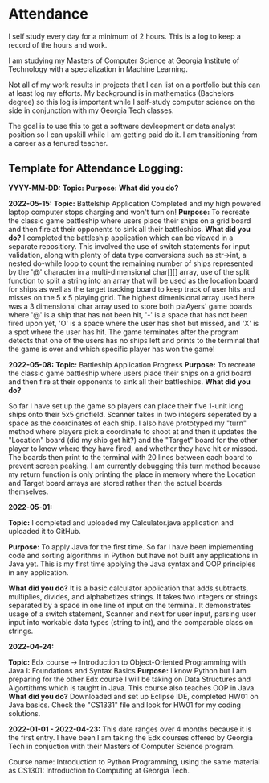 # Attendance
I self study every day for a minimum of 2 hours. This is a log to keep a record of the hours and work.

I am studying my Masters of Computer Science at Georgia Institute of Technology with a specialization in Machine Learning. 

Not all of my work results in projects that I can list on a portfolio but this can at least log my efforts. My background is in mathematics (Bachelors degree) so this log is important while I self-study computer science on the side in conjunction with my Georgia Tech classes.

The goal is to use this to get a software devleopment or data analyst position so I can upskill while I am getting paid do it. I am transitioning from a career as a tenured teacher.

## Template for Attendance Logging:

**YYYY-MM-DD:**
**Topic:** 
**Purpose:**
**What did you do?**

**2022-05-15:**
**Topic:**  Battelship Application Completed and my high powered laptop computer stops charging and won't turn on!
**Purpose:** To recreate the classic game battleship where users place their ships on a grid board and then fire at their opponents to sink all their battleships.
**What did you do?** 
I completed the battleship application which can be viewed in a separate repositiory. This involved the use of switch statements for input validation, along with plenty of data type conversions such as str->int, a nested do-while loop to count the remaining number of ships represented by the '@' character in a multi-dimensional char[][] array, use of the split function to split a string into an array that will be used as the location board for ships as well as the target tracking board to keep track of user hits and misses on the 5 x 5 playing grid. The highest dimenisional array used here was a 3 dimensional char array used to store both plaAyers' game boards where '@' is a ship that has not been hit, '-' is a space that has not been fired upon yet, 'O' is a space where the user has shot but missed, and 'X' is a spot where the user has hit. The game terminates after the program detects that one of the users has no ships left and prints to the terminal that the game is over and which specific player has won the game!

**2022-05-08:**
**Topic:** Battleship Application Progress
**Purpose:** 
To recreate the classic game battleship where users place their ships on a grid board and then fire at their opponents to sink all their battleships.
**What did you do?** 

So far I have set up the game so players can place their five 1-unit long ships onto their 5x5 gridfield. Scanner takes in two integers seperated by a space as the coordinates of each ship.
I also have prototyped my "turn" method where players pick a coordinate to shoot at and then it updates the "Location" board (did my ship get hit?) and the "Target" board for the other player to know 
where they have fired, and whether they have hit or missed. The boards then print to the terminal with 20 lines between each board to prevent screen peaking. 
I am currently debugging this turn method because my return function is only printing the place in memory where the Location and Target board arrays are stored rather than the actual boards themselves.


**2022-05-01:**

**Topic:** 
I completed and uploaded my Calculator.java application and uploaded it to GitHub. 

**Purpose:** 
To apply Java for the first time. So far I have been implementing code and sorting algorithms in Python but have not built any applications in Java yet.
This is my first time applying the Java syntax and OOP principles in any application.

**What did you do?**
It is a basic calculator application that adds,subtracts, 
multiplies, divides, and alphabetizes strings. It takes two integers or strings separated by a space in one line of input on the terminal. 
It demonstrates usage of a switch statement, Scanner and next for user input, parsing user input into workable data types (string to int), and the comparable class on strings.

**2022-04-24:**

**Topic:** Edx course -> Introduction to Object-Oriented Programming with Java I: Foundations and Syntax Basics
**Purpose:** I know Python but I am preparing for the other Edx course I will be taking on Data Structures and Algortithms which is taught in Java.
This course also teaches OOP in Java.
**What did you do?** 
Downloaded and set up Eclipse IDE, completed HW01 on Java basics. Check the "CS1331" file and look for HW01 for my coding solutions.


**2022-01-01 - 2022-04-23:**
This date ranges over 4 months because it is the first entry. I have been 
I am taking the Edx courses offered by Georgia Tech in conjuction with their Masters of Computer Science program. 

Course name: Introduction to Python Programming, using the same material as CS1301: Introduction to Computing at Georgia Tech.

